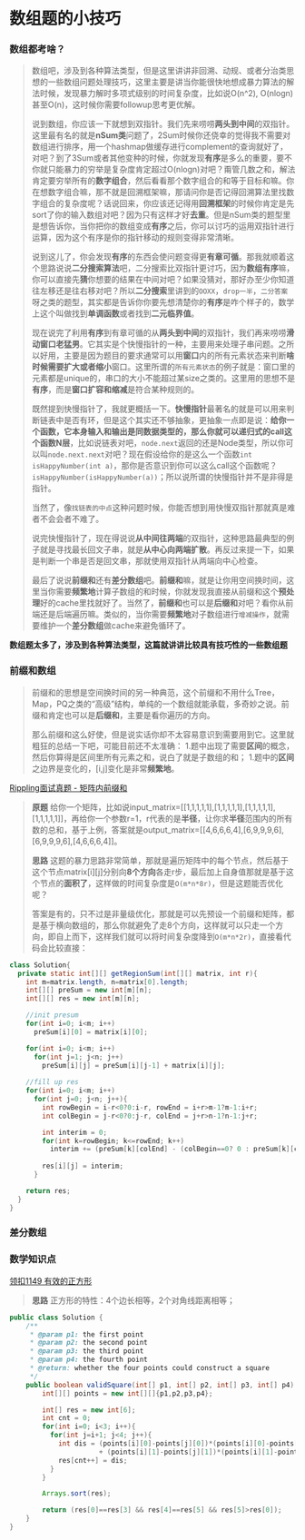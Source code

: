 # 数组题的小技巧

### 数组都考啥？
>数组吧，涉及到各种算法类型，但是这里讲讲非回溯、动规、或者分治类思想的一些数组问题处理技巧，这里主要是讲当你能很快地想成暴力算法的解法时候，发现暴力解时多项式级别的时间复杂度，比如说O(n^2), O(nlogn)甚至O(n)，这时候你需要followup思考更优解。
>
>说到数组，你应该一下就想到双指针。我们先来唠唠**两头到中间**的双指针。这里最有名的就是**nSum类**问题了，2Sum时候你还侥幸的觉得我不需要对数组进行排序，用一个hashmap做缓存进行complement的查询就好了，对吧？到了3Sum或者其他变种的时候，你就发现**有序**是多么的重要，要不你就只能暴力的穷举是复杂度肯定超过O(nlogn)对吧？甭管几数之和，解法肯定要穷举所有的**数字组合**，然后看看那个数字组合的和等于目标和嘛。你在想数字组合嘛，那不就是回溯框架嘛，那请问你是否记得回溯算法里找数字组合的复杂度呢？话说回来，你应该还记得用**回溯框架**的时候你肯定是先sort了你的输入数组对吧？因为只有这样才好**去重**。但是nSum类的题型里是想告诉你，当你把你的数组变成**有序**之后，你可以讨巧的运用双指针进行运算，因为这个有序是你的指针移动的规则变得非常清晰。
>
>说到这儿了，你会发现**有序**的东西会使问题变得更**有章可循**。那我就顺着这个思路说说**二分搜索算法**吧，二分搜索比双指针更讨巧，因为**数组有序**嘛，你可以直接先**猜**你想要的结果在中间对吧？如果没猜对，那好办至少你知道往左移还是往右移对吧？所以**二分搜索**里讲到的`OOXX`，`drop一半`，`二分答案`呀之类的题型，其实都是告诉你你要先想清楚你的**有序**是咋个样子的，数学上这个叫做找到**单调函数**或者找到**二元临界值**。
>
>现在说完了利用**有序**到有章可循的从**两头到中间**的双指针，我们再来唠唠**滑动窗口老猛男**。它其实是个快慢指针的一种，主要用来处理子串问题。之所以好用，主要是因为题目的要求通常可以用**窗口**内的所有元素状态来判断**啥时候需要扩大或者缩小**窗口。这里所谓的`所有元素状态`的例子就是：窗口里的元素都是unique的，串口的大小不能超过某size之类的。这里用的思想不是**有序**，而是**窗口扩容和缩减**是符合某种规则的。
>
>既然提到快慢指针了，我就更概括一下。**快慢指针**最著名的就是可以用来判断链表中是否有环，但是这个其实还不够抽象，更抽象一点即是说：**给你一个函数，它本身输入和输出是同数据类型的，那么你就可以递归式的call这个函数N层**，比如说链表对吧，`node.next`返回的还是Node类型，所以你可以叫`node.next.next`对吧？现在假设给你的是这么一个函数`int isHappyNumber(int a)`，那你是否意识到你可以这么call这个函数呢？`isHappyNumber(isHappyNumber(a))`；所以说所谓的快慢指针并不是非得是指针。
>
>当然了，像`找链表的中点`这种问题时候，你能否想到用快慢双指针那就真是难者不会会者不难了。
>
>说完快慢指针了，现在得说说**从中间往两端**的双指针，这种思路最典型的例子就是寻找最长回文子串，就是**从中心向两端扩散**。再反过来提一下，如果是判断一个串是否是回文串，那就使用双指针从两端向中心检查。
>
>最后了说说**前缀和**还有**差分数组**吧。**前缀和**嘛，就是让你用空间换时间，这里当你需要**频繁地**计算子数组的和时候，你就发现我直接从前缀和这个**预处理**好的cache里找就好了。当然了，**前缀和**也可以是**后缀和**对吧？看你从前端还是后端遍历嘛。类似的，当你需要**频繁地**对子数组进行`增减操作`，就需要维护一个**差分数组**做cache来避免循环了。
>

**数组题太多了，涉及到各种算法类型，这篇就讲讲比较具有技巧性的一些数组题** 

### 前缀和数组
> 前缀和的思想是空间换时间的另一种典范，这个前缀和不用什么Tree，Map，PQ之类的“高级”结构，单纯的一个数组就能承载，多奇妙之说。前缀和肯定也可以是**后缀和**，主要是看你遍历的方向。
>
> 那么前缀和这么好使，但是说实话你却不太容易意识到需要用到它。这里就粗狂的总结一下吧，可能目前还不太准确：
>1.题中出现了需要**区间**的概念，然后你算得是区间里所有元素之和，说白了就是子数组的和；
>1.题中的**区间**之边界是变化的，[i,j]变化是非常**频繁地**。
>
>
[Rippling面试真题 - 矩阵内前缀和]()
>**原题** 给你一个矩阵，比如说input_matrix=[[1,1,1,1,1],[1,1,1,1,1],[1,1,1,1,1],[1,1,1,1,1]]，再给你一个参数r=1，r代表的是**半径**，让你求**半径**范围内的所有数的总和，基于上例，答案就是output_matrix=[[4,6,6,6,4],[6,9,9,9,6],[6,9,9,9,6],[4,6,6,6,4]]。
>
>**思路** 这题的暴力思路非常简单，那就是遍历矩阵中的每个节点，然后基于这个节点matrix[i][j]分别向**8个方向**各走r步，最后加上自身值那就是基于这个节点的**面积了**，这样做的时间复杂度是`O(m*n*8r)`，但是这题能否优化呢？
>
>答案是有的，只不过是非量级优化，那就是可以先预设一个前缀和矩阵，都是基于横向数组的，那么你就避免了走8个方向，这样就可以只走一个方向，即自上而下，这样我们就可以将时间复杂度降到`O(m*n*2r)`，直接看代码会比较直接：
```java
class Solution{
  private static int[][] getRegionSum(int[][] matrix, int r){
    int m=matrix.length, n=matrix[0].length;
    int[][] preSum = new int[m][n];
    int[][] res = new int[m][n];

    //init presum
    for(int i=0; i<m; i++)
      preSum[i][0] = matrix[i][0];

    for(int i=0; i<m; i++)
      for(int j=1; j<n; j++)
        preSum[i][j] = preSum[i][j-1] + matrix[i][j];
    
    //fill up res
    for(int i=0; i<m; i++)
      for(int j=0; j<n; j++){
        int rowBegin = i-r<0?0:i-r, rowEnd = i+r>m-1?m-1:i+r;
        int colBegin = j-r<0?0:j-r, colEnd = j+r>n-1?n-1:j+r;

        int interim = 0;
        for(int k=rowBegin; k<=rowEnd; k++)
          interim += (preSum[k][colEnd] - (colBegin==0? 0 : preSum[k][colBegin-1]));
        
        res[i][j] = interim;
      }

    return res;
  }
}
```

### 差分数组

### 数学知识点
[领扣1149 有效的正方形](https://www.lintcode.com/problem/1149)
> **思路** 正方形的特性：4个边长相等，2个对角线距离相等；
```java
public class Solution {
    /**
     * @param p1: the first point
     * @param p2: the second point
     * @param p3: the third point
     * @param p4: the fourth point
     * @return: whether the four points could construct a square
     */
    public boolean validSquare(int[] p1, int[] p2, int[] p3, int[] p4) {
        int[][] points = new int[][]{p1,p2,p3,p4};

        int[] res = new int[6];
        int cnt = 0;
        for(int i=0; i<3; i++){
          for(int j=i+1; j<4; j++){
            int dis = (points[i][0]-points[j][0])*(points[i][0]-points[j][0]) 
                      + (points[i][1]-points[j][1])*(points[i][1]-points[j][1]);
            res[cnt++] = dis;
          }
        }

        Arrays.sort(res);

        return (res[0]==res[3] && res[4]==res[5] && res[5]>res[0]);
    }
}
```